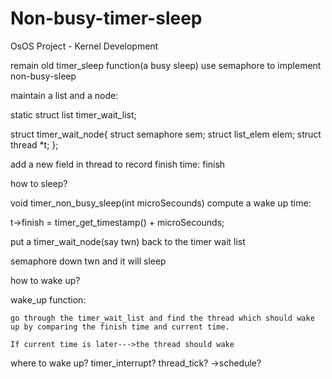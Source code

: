 # Non-busy-timer-sleep
OsOS Project - Kernel Development

remain old timer_sleep function(a busy sleep) 
use semaphore to implement non-busy-sleep

maintain a list and a node:

static struct list timer_wait_list;

struct timer_wait_node{
  struct semaphore sem;
  struct list_elem elem;
  struct thread *t;
};

add a new field in thread to record finish time: finish

how to sleep?

void timer_non_busy_sleep(int microSecounds)
compute a wake up time:

  t->finish = timer_get_timestamp() + microSecounds;
  
  put a timer_wait_node(say twn) back to the timer wait list
  
  semaphore down twn and it will sleep

how to wake up?

  wake_up function:
 
    go through the timer_wait_list and find the thread which should wake up by comparing the finish time and current time. 

    If current time is later--->the thread should wake

where to wake up?
  timer_interrupt?
  thread_tick?
->schedule?
  
    
